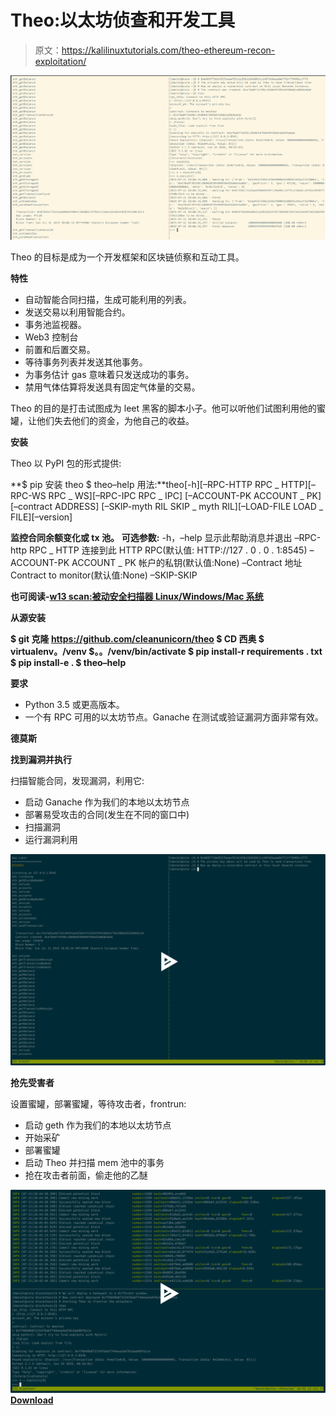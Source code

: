 # Theo:以太坊侦查和开发工具

> 原文：<https://kalilinuxtutorials.com/theo-ethereum-recon-exploitation/>

[![Theo : Ethereum Recon And Exploitation Tool](img/0f6d01cfd5b5d6acef38c2a0388747b2.png "Theo : Ethereum Recon And Exploitation Tool")](https://1.bp.blogspot.com/-IB5gwulV8xM/XUnf4X54L2I/AAAAAAAABtw/0IcMIc9RqmQunZYHCskxiYeQvmUesy4IQCLcBGAs/s1600/Theo%25281%2529.png)

Theo 的目标是成为一个开发框架和区块链侦察和互动工具。

**特性**

*   自动智能合同扫描，生成可能利用的列表。
*   发送交易以利用智能合约。
*   事务池监视器。
*   Web3 控制台
*   前置和后置交易。
*   等待事务列表并发送其他事务。
*   为事务估计 gas 意味着只发送成功的事务。
*   禁用气体估算将发送具有固定气体量的交易。

Theo 的目的是打击试图成为 leet 黑客的脚本小子。他可以听他们试图利用他的蜜罐，让他们失去他们的资金，为他自己的收益。

**安装**

Theo 以 PyPI 包的形式提供:

**$ pip 安装 theo
$ theo–help
用法:**theo[-h][–RPC-HTTP RPC _ HTTP][–RPC-WS RPC _ WS][–RPC-IPC RPC _ IPC]
[–ACCOUNT-PK ACCOUNT _ PK][–contract ADDRESS]
[–SKIP-myth RIL SKIP _ myth RIL][–LOAD-FILE LOAD _ FILE][–version]

**监控合同余额变化或 tx 池。** 
**可选参数:** -h，–help 显示此帮助消息并退出
–RPC-http RPC _ HTTP 连接到此 HTTP RPC(默认值:
HTTP://127 . 0 . 0 . 1:8545)
–ACCOUNT-PK ACCOUNT _ PK 帐户的私钥(默认值:None)
–Contract 地址 Contract to monitor(默认值:None)
–SKIP-SKIP

**也可阅读-[w13 scan:被动安全扫描器 Linux/Windows/Mac 系统](https://kalilinuxtutorials.com/w13scan-passive-security-scanner/)**

**从源安装**

**$ git 克隆 https://github.com/cleanunicorn/theo
$ CD 西奥
$ virtualenv。/venv
$。。/venv/bin/activate
$ pip install-r requirements . txt
$ pip install-e .
$ theo–help**

**要求**

*   Python 3.5 或更高版本。
*   一个有 RPC 可用的以太坊节点。Ganache 在测试或验证漏洞方面非常有效。

**德莫斯**

**找到漏洞并执行**

扫描智能合同，发现漏洞，利用它:

*   启动 Ganache 作为我们的本地以太坊节点
*   部署易受攻击的合同(发生在不同的窗口中)
*   扫描漏洞
*   运行漏洞利用

[![](img/15da5355e58c1e72384f7b084aeb6ae4.png)](https://asciinema.org/a/CgTH8tIAoGsgEYsd7XN65tJSp)

**抢先受害者**

设置蜜罐，部署蜜罐，等待攻击者，frontrun:

*   启动 geth 作为我们的本地以太坊节点
*   开始采矿
*   部署蜜罐
*   启动 Theo 并扫描 mem 池中的事务
*   抢在攻击者前面，偷走他的乙醚

[![](img/5d88645e36e5413fe399570120c375f7.png)](https://asciinema.org/a/n2HnSJvgopf8AKCoSfEJVgvxU)[**Download**](https://github.com/cleanunicorn/theo)